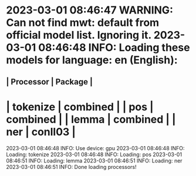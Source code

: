 2023-03-01 08:46:47 WARNING: Can not find mwt: default from official model list. Ignoring it.
2023-03-01 08:46:48 INFO: Loading these models for language: en (English):
========================
| Processor | Package  |
------------------------
| tokenize  | combined |
| pos       | combined |
| lemma     | combined |
| ner       | conll03  |
========================

2023-03-01 08:46:48 INFO: Use device: gpu
2023-03-01 08:46:48 INFO: Loading: tokenize
2023-03-01 08:46:48 INFO: Loading: pos
2023-03-01 08:46:51 INFO: Loading: lemma
2023-03-01 08:46:51 INFO: Loading: ner
2023-03-01 08:46:51 INFO: Done loading processors!
